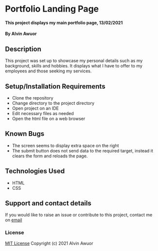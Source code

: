 # Portfolio Landing Page

#### This project displays my main portfolio page, 13/02/2021

#### By Alvin Awuor

## Description

This project was set up to showcase my personal details such as my background, skills and hobbies. It displays what I have to offer to my employees and those seeking my services.

## Setup/Installation Requirements

* Clone the repository
* Change directory to the project directory
* Open project on an IDE
* Edit necessary files as needed
* Open the html file on a web browser

## Known Bugs

* The screen seems to display extra space on the right
* The submit button does not send data to the required target,  instead it clears the form and reloads the page.

## Technologies Used

* HTML
* CSS

## Support and contact details

If you would like to raise an issue or contribute to this project, contact me on [email](mailto:alvinawuor8@gmail.com)

### License

[MIT License](https://choosealicense.com/licenses/mit/)
Copyright (c) 2021  Alvin Awuor